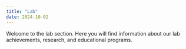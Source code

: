 ```yaml
---
title: "Lab"
date: 2024-10-02
---
```


Welcome to the lab section. Here you will find information about our lab achievements, research, and educational programs.
